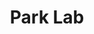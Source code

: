 ---
title: Park Lab
subtitle: <br/>
layout: page
hero_link: /
description: Home page description
hero_link_text: heroLinkText
hide_footer: true
show_sidebar: true
hero_image: heroImageSrc
---